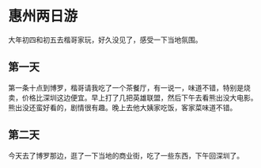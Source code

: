 # 惠州两日游
大年初四和初五去楷哥家玩，好久没见了，感受一下当地氛围。

## 第一天
第一条十点到博罗，楷哥请我吃了一个茶餐厅，有一说一，味道不错，特别是烧卖，价格比深圳这边便宜。早上打了几把英雄联盟，然后下午去看熊出没大电影。熊出没还蛮好看的，剧情很有趣。晚上去他大姨家吃饭，客家菜味道不错。

## 第二天
今天去了博罗那边，逛了一下当地的商业街，吃了一些东西，下午回深圳了。